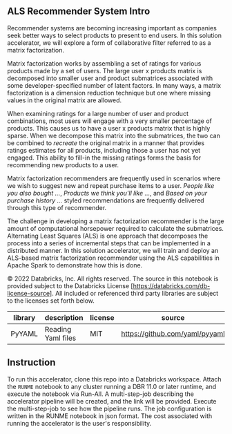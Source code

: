 ## ALS Recommender System Intro

Recommender systems are becoming increasing important as companies seek better ways to select products to present to end users. In this solution accelerator, we will explore a form of collaborative filter referred to as a matrix factorization.  

Matrix factorization works by assembling a set of ratings for various products made by a set of users.  The large user x products matrix is decomposed into smaller user and product submatrices associated with some developer-specified number of latent factors.  In many ways, a matrix factorization is a dimension reduction technique but one where missing values in the original matrix are allowed.

When examining ratings for a large number of user and product combinations, most users will engage with a very smaller percentage of products.  This causes us to have a user x products matrix that is highly sparse. When we decompose this matrix into the submatrices, the two can be combined to *recreate* the original matrix in a manner that provides ratings estimates for all products, including those a user has not yet engaged.  This ability to fill-in the missing ratings forms the basis for recommending new products to a user.

Matrix factorization recommenders are frequently used in scenarios where we wish to suggest new and repeat purchase items to a user.  *People like you also bought ...*, *Products we think you'll like ...*, and *Based on your purchase history ...* styled recommendations are frequently delivered through this type of recommender.

The challenge in developing a matrix factorization recommender is the large amount of computational horsepower required to calculate the submatrices.  Alternating Least Squares (ALS) is one approach that decomposes the process into a series of incremental steps that can be implemented in a distributed manner. In this solution accelerator, we will train and deploy an ALS-based matrix factorization recommender using the ALS capabilities in Apache Spark to demonstrate how this is done.

&copy; 2022 Databricks, Inc. All rights reserved. The source in this notebook is provided subject to the Databricks License [https://databricks.com/db-license-source].  All included or referenced third party libraries are subject to the licenses set forth below.

| library                                | description             | license    | source                                              |
|----------------------------------------|-------------------------|------------|-----------------------------------------------------|
| PyYAML                                 | Reading Yaml files      | MIT        | https://github.com/yaml/pyyaml                      |

## Instruction

To run this accelerator, clone this repo into a Databricks workspace. Attach the `RUNME` notebook to any cluster running a DBR 11.0 or later runtime, and execute the notebook via Run-All. A multi-step-job describing the accelerator pipeline will be created, and the link will be provided. Execute the multi-step-job to see how the pipeline runs. The job configuration is written in the RUNME notebook in json format. The cost associated with running the accelerator is the user's responsibility.
